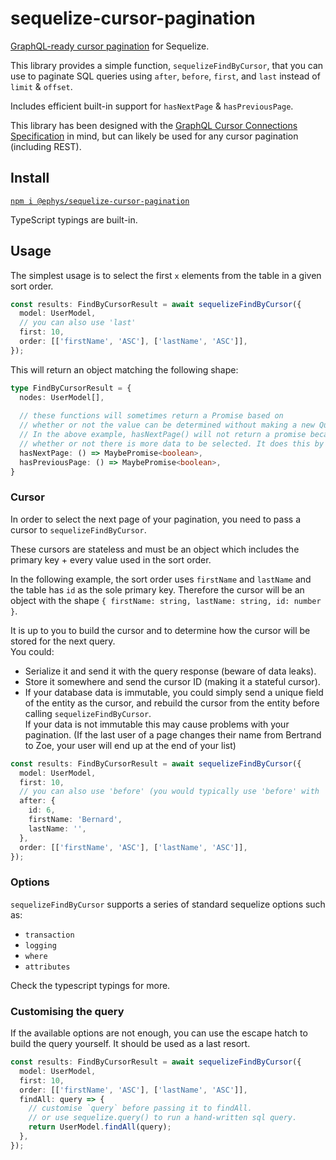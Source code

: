# sequelize-cursor-pagination

[GraphQL-ready cursor pagination](https://graphql.org/learn/pagination/) for Sequelize.

This library provides a simple function, `sequelizeFindByCursor`, that you can use to paginate SQL queries using `after`, `before`, `first`, and `last` instead of `limit` & `offset`.

Includes efficient built-in support for `hasNextPage` & `hasPreviousPage`.

This library has been designed with the [GraphQL Cursor Connections Specification](https://relay.dev/graphql/connections.htm) in mind, but can likely be used for any cursor pagination (including REST).

## Install

[`npm i @ephys/sequelize-cursor-pagination`](https://www.npmjs.com/package/@ephys/sequelize-cursor-pagination)

TypeScript typings are built-in.

## Usage

The simplest usage is to select the first `x` elements from the table in a given sort order. 

```typescript
const results: FindByCursorResult = await sequelizeFindByCursor({
  model: UserModel,
  // you can also use 'last'
  first: 10,
  order: [['firstName', 'ASC'], ['lastName', 'ASC']],
});
```

This will return an object matching the following shape: 

```typescript
type FindByCursorResult = {
  nodes: UserModel[],
  
  // these functions will sometimes return a Promise based on
  // whether or not the value can be determined without making a new Query.
  // In the above example, hasNextPage() will not return a promise because it already knows
  // whether or not there is more data to be selected. It does this by selecting one more item than needed.
  hasNextPage: () => MaybePromise<boolean>,
  hasPreviousPage: () => MaybePromise<boolean>,
} 
```

### Cursor

In order to select the next page of your pagination, you need to pass a cursor to `sequelizeFindByCursor`.

These cursors are stateless and must be an object which includes the primary key + every value used in the sort order.

In the following example, the sort order uses `firstName` and `lastName` and the table has `id` as the sole primary key. Therefore the 
cursor will be an object with the shape `{ firstName: string, lastName: string, id: number }`.

It is up to you to build the cursor and to determine how the cursor will be stored for the next query.  
You could:
- Serialize it and send it with the query response (beware of data leaks).
- Store it somewhere and send the cursor ID (making it a stateful cursor).
- If your database data is immutable, you could simply send a unique field of the entity as the cursor, 
  and rebuild the cursor from the entity before calling `sequelizeFindByCursor`. \
  If your data is not immutable this may cause problems with your pagination. 
  (If the last user of a page changes their name from Bertrand to Zoe, your user will end up at the end of your list)

```typescript
const results: FindByCursorResult = await sequelizeFindByCursor({
  model: UserModel,
  first: 10,
  // you can also use 'before' (you would typically use 'before' with 'last')
  after: {
    id: 6,
    firstName: 'Bernard',
    lastName: '',
  },
  order: [['firstName', 'ASC'], ['lastName', 'ASC']],
});
```

### Options

`sequelizeFindByCursor` supports a series of standard sequelize options such as:

- `transaction`
- `logging`
- `where`
- `attributes`

Check the typescript typings for more.

### Customising the query

If the available options are not enough, you can use the escape hatch to build the query yourself. 
It should be used as a last resort.

```typescript
const results: FindByCursorResult = await sequelizeFindByCursor({
  model: UserModel,
  first: 10,
  order: [['firstName', 'ASC'], ['lastName', 'ASC']],
  findAll: query => {
    // customise `query` before passing it to findAll.
    // or use sequelize.query() to run a hand-written sql query.
    return UserModel.findAll(query);
  },
});
```
